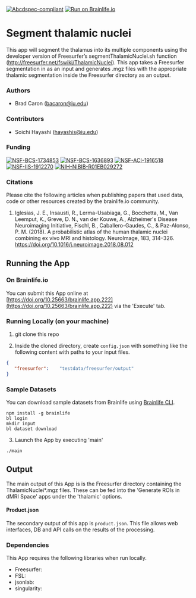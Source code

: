 [![Abcdspec-compliant](https://img.shields.io/badge/ABCD_Spec-v1.1-green.svg)](https://github.com/brain-life/abcd-spec)
[![Run on Brainlife.io](https://img.shields.io/badge/Brainlife-brainlife.app.222-blue.svg)](https://doi.org/10.25663/brainlife.app.222)

# Segment thalamic nuclei 

This app will segment the thalamus into its multiple components using the developer version of Freesurfer’s segmentThalamicNuclei.sh function (http://freesurfer.net/fswiki/ThalamicNuclei). This app takes a Freesurfer segmentation in as an input and generates .mgz files with the appropriate thalamic segmentation inside the Freesurfer directory as an output. 

### Authors 

- Brad Caron (bacaron@iu.edu) 

### Contributors 

- Soichi Hayashi (hayashis@iu.edu) 

### Funding 

[![NSF-BCS-1734853](https://img.shields.io/badge/NSF_BCS-1734853-blue.svg)](https://nsf.gov/awardsearch/showAward?AWD_ID=1734853)
[![NSF-BCS-1636893](https://img.shields.io/badge/NSF_BCS-1636893-blue.svg)](https://nsf.gov/awardsearch/showAward?AWD_ID=1636893)
[![NSF-ACI-1916518](https://img.shields.io/badge/NSF_ACI-1916518-blue.svg)](https://nsf.gov/awardsearch/showAward?AWD_ID=1916518)
[![NSF-IIS-1912270](https://img.shields.io/badge/NSF_IIS-1912270-blue.svg)](https://nsf.gov/awardsearch/showAward?AWD_ID=1912270)
[![NIH-NIBIB-R01EB029272](https://img.shields.io/badge/NIH_NIBIB-R01EB029272-green.svg)](https://grantome.com/grant/NIH/R01-EB029272-01)

### Citations 

Please cite the following articles when publishing papers that used data, code or other resources created by the brainlife.io community. 

1. Iglesias, J. E., Insausti, R., Lerma-Usabiaga, G., Bocchetta, M., Van Leemput, K., Greve, D. N., van der Kouwe, A., Alzheimer's Disease Neuroimaging Initiative, Fischl, B., Caballero-Gaudes, C., & Paz-Alonso, P. M. (2018). A probabilistic atlas of the human thalamic nuclei combining ex vivo MRI and histology. NeuroImage, 183, 314–326. https://doi.org/10.1016/j.neuroimage.2018.08.012 

## Running the App 

### On Brainlife.io 

You can submit this App online at [https://doi.org/10.25663/brainlife.app.222](https://doi.org/10.25663/brainlife.app.222) via the 'Execute' tab. 

### Running Locally (on your machine) 

1. git clone this repo 

2. Inside the cloned directory, create `config.json` with something like the following content with paths to your input files. 

```json 
{
   "freesurfer":    "testdata/freesurfer/output"
} 
``` 

### Sample Datasets 

You can download sample datasets from Brainlife using [Brainlife CLI](https://github.com/brain-life/cli). 

```
npm install -g brainlife 
bl login 
mkdir input 
bl dataset download 
``` 

3. Launch the App by executing 'main' 

```bash 
./main 
``` 

## Output 

The main output of this App is is the Freesurfer directory containing the ThalamicNuclei*.mgz files. These can be fed into the 'Generate ROIs in dMRI Space' apps under the 'thalamic' options. 

#### Product.json 

The secondary output of this app is `product.json`. This file allows web interfaces, DB and API calls on the results of the processing. 

### Dependencies 

This App requires the following libraries when run locally. 

- Freesurfer: 
- FSL: 
- jsonlab: 
- singularity: 